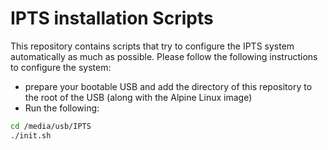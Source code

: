 # IPTS installation Scripts
This repository contains scripts that try to configure the IPTS system automatically as much as possible. Please follow the following instructions to configure the system:
* prepare your bootable USB and add the directory of this repository to the root of the USB (along with the Alpine Linux image)
* Run the following:
```bash
cd /media/usb/IPTS
./init.sh
```
